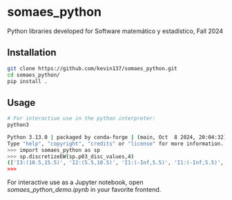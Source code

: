 # somaes_python
Python libraries developed for Software matemático y estadístico, Fall 2024

## Installation

```bash
git clone https://github.com/kevin137/somaes_python.git
cd somaes_python/
pip install .
```

## Usage

```bash
# For interactive use in the python interpreter:
python3

Python 3.13.0 | packaged by conda-forge | (main, Oct  8 2024, 20:04:32) [GCC 13.3.0] on linux
Type "help", "copyright", "credits" or "license" for more information.
>>> import somaes_python as sp
>>> sp.discretizeEW(sp.p03_disc_values,4)
(['I3:(10.5,15.5)', 'I2:(5.5,10.5)', 'I1:(-Inf,5.5)', 'I1:(-Inf,5.5)', 'I1:(-Inf,5.5)', 'I4:(15.5,+Inf)', 'I2:(5.5,10.5)'], array([ 5.5, 10.5, 15.5]))
>>> 
```

For interactive use as a Jupyter notebook, open *somaes_python_demo.ipynb* in your favorite frontend.